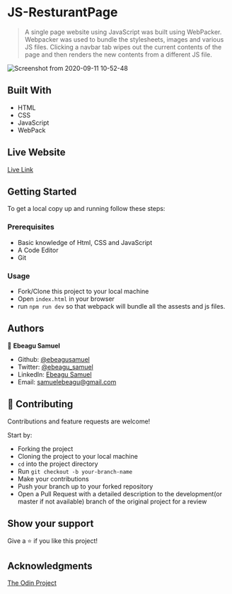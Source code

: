 # JS-ResturantPage

> A single page website using JavaScript was built using WebPacker.
> Webpacker was used to bundle the stylesheets, images and various JS files.
> Clicking a navbar tab wipes out the current contents of the page and then renders the new contents from a different JS file.

![Screenshot from 2020-09-11 10-52-48](https://user-images.githubusercontent.com/57847212/92907285-16162380-f41d-11ea-912b-1bb05d57560a.png)

## Built With

- HTML
- CSS
- JavaScript
- WebPack

## Live Website

[Live Link](https://raw.githack.com/ebeagusamuel/JS-restaurantpage/development/dist/index.html)

## Getting Started

To get a local copy up and running follow these steps:

### Prerequisites

- Basic knowledge of Html, CSS and JavaScript
- A Code Editor
- Git

### Usage

- Fork/Clone this project to your local machine
- Open `index.html` in your browser
- run `npm run dev` so that webpack will bundle all the assests and js files.

## Authors

👤 **Ebeagu Samuel**

- Github: [@ebeagusamuel](https://github.com/ebeagusamuel)
- Twitter: [@ebeagu_samuel](https://twitter.com/ebeagu_samuel)
- LinkedIn: [Ebeagu Samuel](https://linkedin.com/in/ebeagusamuel)
- Email: [samuelebeagu@gmail.com](mailto:samuelebeagu@gmail.com)

## 🤝 Contributing

Contributions and feature requests are welcome!

Start by:

- Forking the project
- Cloning the project to your local machine
- `cd` into the project directory
- Run `git checkout -b your-branch-name`
- Make your contributions
- Push your branch up to your forked repository
- Open a Pull Request with a detailed description to the development(or master if not available) branch of the original project for a review

## Show your support

Give a ⭐️ if you like this project!

## Acknowledgments

[The Odin Project](https://www.theodinproject.com/courses/javascript/lessons/restaurant-page)
